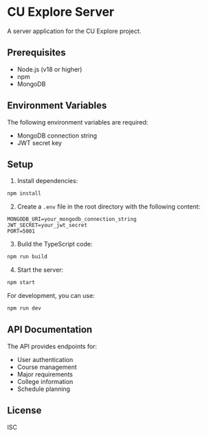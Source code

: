 # CU Explore Server

A server application for the CU Explore project.

## Prerequisites

- Node.js (v18 or higher)
- npm
- MongoDB

## Environment Variables

The following environment variables are required:

- MongoDB connection string
- JWT secret key

## Setup

1. Install dependencies:
```bash
npm install
```

2. Create a `.env` file in the root directory with the following content:
```
MONGODB_URI=your_mongodb_connection_string
JWT_SECRET=your_jwt_secret
PORT=5001
```

3. Build the TypeScript code:
```bash
npm run build
```

4. Start the server:
```bash
npm start
```

For development, you can use:
```bash
npm run dev
```

## API Documentation

The API provides endpoints for:
- User authentication
- Course management
- Major requirements
- College information
- Schedule planning

## License

ISC 